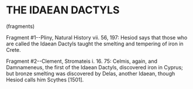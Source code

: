 # THE IDAEAN DACTYLS
(fragments)

Fragment #1--Pliny, Natural History vii. 56, 197: Hesiod says that those
who are called the Idaean Dactyls taught the smelting and tempering of
iron in Crete.


Fragment #2--Clement, Stromateis i. 16. 75: Celmis, again, and
Damnameneus, the first of the Idaean Dactyls, discovered iron in Cyprus;
but bronze smelting was discovered by Delas, another Idaean, though
Hesiod calls him Scythes [1501].




